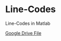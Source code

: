 # Line-Codes
Line-Codes in Matlab

[Google Drive File](https://drive.google.com/file/d/1Lu-j2diKrQk7bCJXAYnKv7Q-N9Ryfonu/view?usp=drivesdk)
